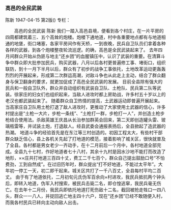 ### 高邑的全民武装
陈新
1947-04-15
第2版()
专栏：

　　高邑的全民武装
    陈新
    我们一踏入高邑县境，便看到各个村庄，在一片平房的四周都建筑着三、五个高耸的炮楼。炮楼下通地道，村中各重要地点都有与地道相通的地堡，街口堵塞，各家平房间作有天桥，一到夜晚，民兵自卫队员们拿着各种各样的武器，到各个炮楼整夜轮流巡逻。的确，高邑是全民武装起来了。
    去年四月间群众开始从伪匪与地主“还乡团”的血腥镇压中，认识了武装的重要。在清算斗争中群众即大批参加民兵，购买武器，八月以后各村更普遍修工事、堵街口，组织联防，到十一月下半月以后，群众有了初步的战争工事依托，土地改革运动更轰轰烈烈的开展起来，形成第二次群运高潮，对敌斗争也从此走上主动，结合了群众翻身与保卫翻身的要求，就更加促成了高邑全民武装的发展。
    目前全县除有强大的民兵和一般自卫队外，群众并自动组织有武装自卫队、土枪队、民兵第二队等武装。徐家庄的妇女们也组织起来，当敌人进攻时都上房助战，许多村五十岁以上的老汉也都武装起来了。
    随着群众自卫热情的提高，土武器运动即普遍开展起来。当高家庄自卫队用土枪打退了敌人进攻时，更推动了大家使用土武器的信心，许多村提出是“土枪一大片，步枪一条线”、“土枪打一群，步枪打一人”，并创造土枪步枪结合使用法。杀敌英雄王庆昌从长治参加群英会回来，第二天即创造罐头雷、玻璃瓶雷等，并试装土炮，打退敌人。经县武委会通报表扬后，全县掀起了造武器的热潮。
    地道斗争的经验首先是在东江等三村创造的。初因工程太大，有些村干部群众缺乏信心，县上各机关先起了打地道的模范，接着影响了城关区，很快就普及了全县。各村都是男女老少一齐动手，在十二月前后一个月中，各村地道全部完成。全县九十七村，作好地道者七十八村，其余十九村是因水沙地不能打而改造了地形，××庄共打地道三百四十丈，费工二千七百个，群众自己提出鼓励口号“不怕费劲，工到自然成”。在过旧历年时，群众提出“打不好地道，不能过太平年”。大年初一停工一天，初二即干起来。城关区共打了一千八百丈，全县每村平均二百丈。
    由于有了地道依托，二月初旬元氏伪军百余向×村进攻，我民兵抵抗两个钟头后，即转入地道，伪军入村搜索，被民兵击毙二名，即仓惶逃窜，我民兵毫无伤亡。在去年十二月份，我民兵即依托地道打死伤敌十二名，截回被抢走牲口一四八头，群众一一八人，并捉回逃亡地主四十六户，现在“还乡团”已经不敢随便入村，而我各村民兵已转向主动向敌人出击。
